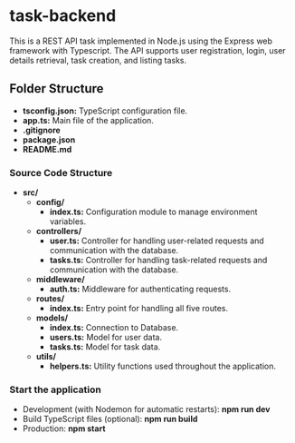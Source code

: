 # task-backend

This is a REST API task implemented in Node.js using the Express web framework with Typescript. The API supports user registration, login, user details retrieval, task creation, and listing tasks.

## Folder Structure

- **tsconfig.json:** TypeScript configuration file.
- **app.ts:** Main file of the application.
- **.gitignore**
- **package.json**
- **README.md**

### Source Code Structure

- **src/**
  - **config/**
    - **index.ts:** Configuration module to manage environment variables.
  - **controllers/**
    - **user.ts:** Controller for handling user-related requests and communication with the database.
    - **tasks.ts:** Controller for handling task-related requests and communication with the database.
  - **middleware/**
    - **auth.ts:** Middleware for authenticating requests.
  - **routes/**
    - **index.ts:** Entry point for handling all five routes.
  - **models/**
    - **index.ts:** Connection to Database.
    - **users.ts:** Model for user data.
    - **tasks.ts:** Model for task data.
  - **utils/**
    - **helpers.ts:** Utility functions used throughout the application.

### Start the application

- Development (with Nodemon for automatic restarts): **npm run dev**
- Build TypeScript files (optional): **npm run build**
- Production: **npm start**
